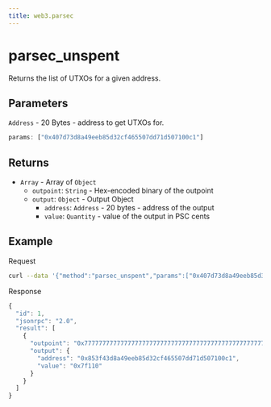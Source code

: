 ```yaml
---
title: web3.parsec
---
```


# parsec_unspent

Returns the list of UTXOs for a given address.

## Parameters

`Address` - 20 Bytes - address to get UTXOs for.

```js
params: ["0x407d73d8a49eeb85d32cf465507dd71d507100c1"]
```

## Returns

- `Array` - Array of `Object`
  - `outpoint`: `String` - Hex-encoded binary of the outpoint
  - `output`: `Object` - Output Object
    - `address`: `Address` - 20 bytes - address of the output
    - `value`: `Quantity` - value of the output in PSC cents

## Example

Request
```bash
curl --data '{"method":"parsec_unspent","params":["0x407d73d8a49eeb85d32cf465507dd71d507100c1"],"id":1,"jsonrpc":"2.0"}' -H "Content-Type: application/json" -X POST localhost:8545
```

Response
```js
{
  "id": 1,
  "jsonrpc": "2.0",
  "result": [
    {
      "outpoint": "0x777777777777777777777777777777777777777777777777777777777777777700",
      "output": {
        "address": "0x853f43d8a49eeb85d32cf465507dd71d507100c1",
        "value": "0x7f110"
      }
    }
  ]
}
```
